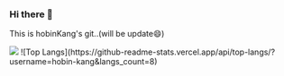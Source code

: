 ### Hi there 👋
This is hobinKang's git..(will be update😄)

<img src="https://img.shields.io/badge/PostgreSQL-4169E1?style=flat&logo=postgresql&logoColor=white"/>
![Top Langs](https://github-readme-stats.vercel.app/api/top-langs/?username=hobin-kang&langs_count=8)

<!--
**hobin-kang/hobin-kang** is a ✨ _special_ ✨ repository because its `README.md` (this file) appears on your GitHub profile.

Here are some ideas to get you started:

- 🔭 I’m currently working on ...
- 🌱 I’m currently learning ...
- 👯 I’m looking to collaborate on ...
- 🤔 I’m looking for help with ...
- 💬 Ask me about ...
- 📫 How to reach me: ...
- 😄 Pronouns: ...
- ⚡ Fun fact: ...
-->
